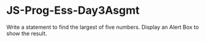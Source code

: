 # JS-Prog-Ess-Day3Asgmt
Write a statement to find the largest of five numbers.
Display an Alert Box to show the result.
